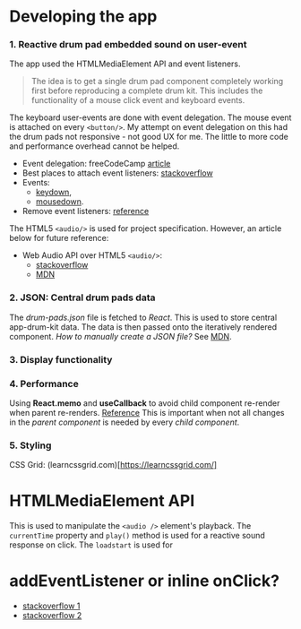 # Developing the app
### 1. Reactive drum pad embedded sound on user-event
The app used the HTMLMediaElement API and event listeners.
> The idea is to get a single drum pad component completely working first before reproducing a complete drum kit. This includes the functionality of a mouse click event and keyboard events.

The keyboard user-events are done with event delegation.
The mouse event is attached on every `<button/>`. My attempt on event delegation on this had the drum pads not responsive - not good UX for me. The little to more code and performance overhead cannot be helped.
- Event delegation: freeCodeCamp [article](https://www.freecodecamp.org/news/event-delegation-javascript/)
- Best places to attach event listeners: [stackoverflow](https://stackoverflow.com/questions/26104525/best-practices-for-where-to-add-event-listeners)
- Events:
  - [keydown](https://developer.mozilla.org/en-US/docs/Web/API/Element/keydown_event),
  - [mousedown](https://developer.mozilla.org/en-US/docs/Web/API/Element/mousedown_event).
- Remove event listeners: [reference](https://medium.com/@vk784_10031/how-to-remove-event-listeners-in-javascript-having-anonymous-functions-4ad47cf3befd)

The HTML5 `<audio/>` is used for project specification. However, an article below for future reference:
- Web Audio API over HTML5 `<audio/>`:
  - [stackoverflow](https://stackoverflow.com/questions/20657252/delays-when-seeking-with-html5-audio-currenttime)
  - [MDN](https://developer.mozilla.org/en-US/docs/Web/API/Web_Audio_API)

### 2. JSON: Central drum pads data
The *drum-pads.json* file is fetched to *React*. This is used to store central app-drum-kit data.
The data is then passed onto the iteratively rendered component.
*How to manually create a JSON file?* See [MDN](https://developer.mozilla.org/en-US/docs/Learn/JavaScript/Objects/JSON).

### 3. Display functionality

### 4. Performance
Using **React.memo** and **useCallback** to avoid child component re-render when parent re-renders. [Reference](https://medium.com/@akashshukla_1715/preventing-unnecessary-rerendering-of-child-components-in-react-using-usecallback-and-react-memo-34f1423fe263)
This is important when not all changes in the *parent component* is needed by every *child component*.

### 5. Styling
CSS Grid: (learncssgrid.com)[https://learncssgrid.com/]




# HTMLMediaElement API
  This is used to manipulate the `<audio />` element's playback.
  The `currentTime` property and `play()` method is used for a reactive sound response on click.
  The `loadstart` is used for


# addEventListener or inline onClick?
  - [stackoverflow 1](https://stackoverflow.com/questions/26008243/is-it-more-efficient-to-use-addeventlistener-or-onclick-for-performance)
  - [stackoverflow 2](https://stackoverflow.com/questions/6348494/addeventlistener-vs-onclick)
